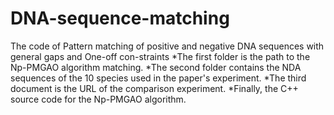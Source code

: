 # DNA-sequence-matching
The code of Pattern matching of positive and negative DNA sequences with general gaps and One-off con-straints
*The first folder is the path to the Np-PMGAO algorithm matching.
*The second folder contains the NDA sequences of the 10 species used in the paper's experiment.
*The third document is the URL of the comparison experiment.
*Finally, the C++ source code for the Np-PMGAO algorithm.
